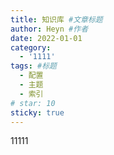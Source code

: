 ```yaml
--- 
title: 知识库 #文章标题
author: Heyn #作者
date: 2022-01-01
category:
  - '1111'
tags: #标题
  - 配置
  - 主题
  - 索引
# star: 10 
sticky: true
---
```


11111
